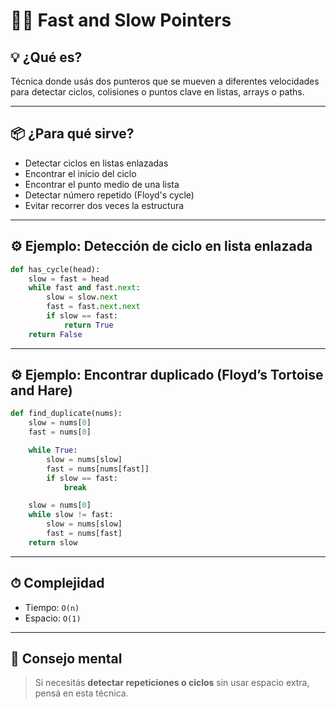 # 🐢🐇 Fast and Slow Pointers

## 💡 ¿Qué es?

Técnica donde usás dos punteros que se mueven a diferentes velocidades para detectar ciclos, colisiones o puntos clave en listas, arrays o paths.

---

## 📦 ¿Para qué sirve?

- Detectar ciclos en listas enlazadas
- Encontrar el inicio del ciclo
- Encontrar el punto medio de una lista
- Detectar número repetido (Floyd's cycle)
- Evitar recorrer dos veces la estructura

---

## ⚙️ Ejemplo: Detección de ciclo en lista enlazada

```python
def has_cycle(head):
    slow = fast = head
    while fast and fast.next:
        slow = slow.next
        fast = fast.next.next
        if slow == fast:
            return True
    return False
```

---

## ⚙️ Ejemplo: Encontrar duplicado (Floyd’s Tortoise and Hare)

```python
def find_duplicate(nums):
    slow = nums[0]
    fast = nums[0]

    while True:
        slow = nums[slow]
        fast = nums[nums[fast]]
        if slow == fast:
            break

    slow = nums[0]
    while slow != fast:
        slow = nums[slow]
        fast = nums[fast]
    return slow
```

---

## ⏱ Complejidad

- Tiempo: `O(n)`
- Espacio: `O(1)`

---

## 🧠 Consejo mental

> Si necesitás **detectar repeticiones o ciclos** sin usar espacio extra, pensá en esta técnica.
